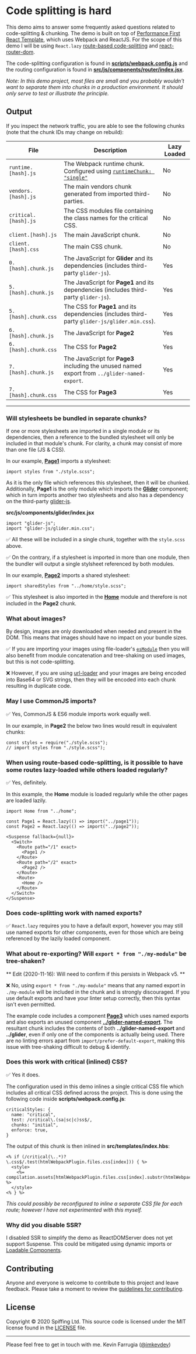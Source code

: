 # Code splitting is hard

This demo aims to answer some frequently asked questions related to code-splitting & chunking. The demo is built on top of [Performance First React Template](https://github.com/kevinfarrugia/performance-first-react-template), which uses Webpack and ReactJS. For the scope of this demo I will be using `React.lazy` [route-based code-splitting](https://reactjs.org/docs/code-splitting.html#route-based-code-splitting) and [react-router-dom](https://reactrouter.com/web/guides/quick-start).

The code-splitting configuration is found in [**scripts/webpack.config.js**](https://github.com/kevinfarrugia/code-splitting-demo/blob/master/scripts/webpack.config.js) and the routing configuration is found in [**src/js/components/router/index.jsx**](https://github.com/kevinfarrugia/code-splitting-demo/blob/master/src/js/components/router/index.jsx).

_Note: In this demo project, most files are small and you probably wouldn't want to separate them into chunks in a production environment. It should only serve to test or illustrate the principle._

## Output

If you inspect the network traffic, you are able to see the following chunks (note that the chunk IDs may change on rebuild):

| File                 | Description                                                                                                                                         | Lazy Loaded |
| -------------------- | --------------------------------------------------------------------------------------------------------------------------------------------------- | ----------- |
| `runtime.[hash].js`  | The Webpack runtime chunk. Configured using [`runtimeChunk: "single"`](https://webpack.js.org/configuration/optimization/#optimizationruntimechunk) | No          |
| `vendors.[hash].js`  | The main vendors chunk generated from imported third-parties.                                                                                       | No          |
| `critical.[hash].js` | The CSS modules file containing the class names for the critical CSS.                                                                               | No          |
| `client.[hash].js`   | The main JavaScript chunk.                                                                                                                          | No          |
| `client.[hash].css`  | The main CSS chunk.                                                                                                                                 | No          |
| `0.[hash].chunk.js`  | The JavaScript for **Glider** and its dependencies (includes third-party `glider-js`).                                                              | Yes         |
| `5.[hash].chunk.js`  | The JavaScript for **Page1** and its dependencies (includes third-party `glider-js`).                                                               | Yes         |
| `5.[hash].chunk.css` | The CSS for **Page1** and its dependencies (includes third-party `glider-js/glider.min.css`).                                                       | Yes         |
| `6.[hash].chunk.js`  | The JavaScript for **Page2**                                                                                                                        | Yes         |
| `6.[hash].chunk.css` | The CSS for **Page2**                                                                                                                               | Yes         |
| `7.[hash].chunk.js`  | The JavaScript for **Page3** including the unused named export from `../glider-named-export`.                                                       | Yes         |
| `7.[hash].chunk.css` | The CSS for **Page3**                                                                                                                               | Yes         |

---

### Will stylesheets be bundled in separate chunks?

If one or more stylesheets are imported in a single module or its dependencies, then a reference to the bundled stylesheet will only be included in that module's chunk. For clarity, a chunk may consist of more than one file (JS & CSS).

In our example, [**Page1**](https://github.com/kevinfarrugia/code-splitting-demo/blob/master/src/js/components/page1/index.jsx) imports a stylesheet:

```
import styles from "./style.scss";
```

As it is the only file which references this stylesheet, then it will be chunked. Additionally, **Page1** is the only module which imports the [**Glider**](https://github.com/kevinfarrugia/code-splitting-demo/blob/master/src/js/components/glider/index.jsx) component; which in turn imports another two stylesheets and also has a dependency on the third-party [glider-js](https://github.com/NickPiscitelli/Glider.js).

**src/js/components/glider/index.jsx**

```
import "glider-js";
import "glider-js/glider.min.css";
```

✅ All these will be included in a single chunk, together with the `style.scss` above.

✅ On the contrary, if a stylesheet is imported in more than one module, then the bundler will output a single stylsheet referenced by both modules.

In our example, [**Page2**](https://github.com/kevinfarrugia/code-splitting-demo/blob/master/src/js/components/page2/index.jsx) imports a shared stylesheet:

```
import sharedStyles from "../home/style.scss";
```

✅ This stylesheet is also imported in the [**Home**](https://github.com/kevinfarrugia/code-splitting-demo/blob/master/src/js/components/home/index.jsx) module and therefore is not included in the **Page2** chunk.

### What about images?

By design, images are only downloaded when needed and present in the DOM. This means that images should have no impact on your bundle sizes.

✅ If you are importing your images using file-loader's [`esModule`](https://webpack.js.org/loaders/file-loader/#esmodule) then you will also benefit from module concatenation and tree-shaking on used images, but this is not code-splitting.

❌ However, if you are using [url-loader](https://webpack.js.org/loaders/url-loader/) and your images are being encoded into Base64 or SVG strings, then they will be encoded into each chunk resulting in duplicate code.

### May I use CommonJS imports?

✅ Yes, CommonJS & ES6 module imports work equally well.

In our example, in **Page2** the below two lines would result in equivalent chunks:

```
const styles = require("./style.scss");
// import styles from "./style.scss");
```

### When using route-based code-splitting, is it possible to have some routes lazy-loaded while others loaded regularly?

✅ Yes, definitely.

In this example, the **Home** module is loaded regularly while the other pages are loaded lazily.

```
import Home from "../home";

const Page1 = React.lazy(() => import("../page1"));
const Page2 = React.lazy(() => import("../page2"));
```

```
<Suspense fallback={null}>
  <Switch>
    <Route path="/1" exact>
      <Page1 />
    </Route>
    <Route path="/2" exact>
      <Page2 />
    </Route>
    <Route>
      <Home />
    </Route>
  </Switch>
</Suspense>
```

### Does code-splitting work with named exports?

✅ `React.lazy` requires you to have a default export, however you may still use named exports for other components, even for those which are being referenced by the lazily loaded component.

### What about re-exporting? Will `export * from "./my-module"` be tree-shaken?

** Edit (2020-11-16): Will need to confirm if this persists in Webpack v5. **

❌ No, using `export * from "./my-module"` means that any named export in `./my-module` will be included in the chunk and is strongly discouraged. If you use default exports and have your linter setup correctly, then this syntax isn't even permitted.

The example code includes a component [**Page3**](https://github.com/kevinfarrugia/code-splitting-demo/blob/master/src/js/components/page3/index.jsx) which uses named exports and also exports an unused component [**../glider-named-export**](https://github.com/kevinfarrugia/code-splitting-demo/blob/master/src/js/components/glider-named-export/index.jsx). The resultant chunk includes the contents of both **../glider-named-export** and **../glider**, even if only one of the components is actually being used. There are no linting errors apart from `import/prefer-default-export`, making this issue with tree-shaking difficult to debug & identify.

### Does this work with critical (inlined) CSS?

✅ Yes it does.

The configuration used in this demo inlines a single critical CSS file which includes all critical CSS defined across the project. This is done using the following code inside **scripts/webpack.config.js**:

```
criticalStyles: {
  name: "critical",
  test: /critical\.(sa|sc|c)ss$/,
  chunks: "initial",
  enforce: true,
}
```

The output of this chunk is then inlined in **src/templates/index.hbs**:

```
<% if (/critical(\..*)?\.css$/.test(htmlWebpackPlugin.files.css[index])) { %>
  <style>
    <%= compilation.assets[htmlWebpackPlugin.files.css[index].substr(htmlWebpackPlugin.files.publicPath.length)].source() %>
  </style>
<% } %>
```

_This could possibly be reconfigured to inline a separate CSS file for each route; however I have not experimented with this myself._

### Why did you disable SSR?

I disabled SSR to simplify the demo as ReactDOMServer does not yet support Suspense. This could be mitigated using dynamic imports or [Loadable Components](https://github.com/gregberge/loadable-components).

## Contributing

Anyone and everyone is welcome to contribute to this project and leave feedback. Please take a moment to review the [guidelines for contributing](contributing.md).

## License

Copyright © 2020 Spiffing Ltd. This source code is licensed under the MIT license found in the [LICENSE](LICENSE) file.

---

Please feel free to get in touch with me. Kevin Farrugia ([@imkevdev](https://twitter.com/imkevdev))
